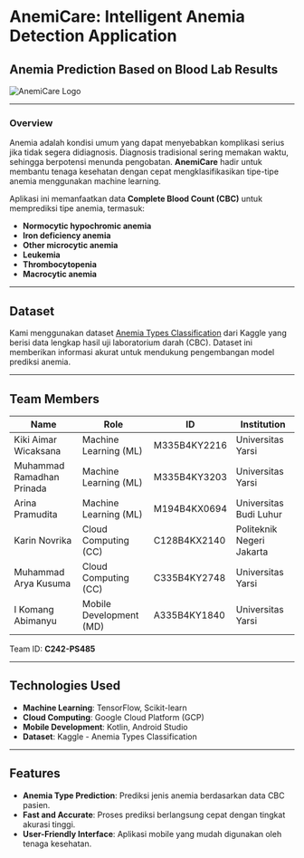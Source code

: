 # AnemiCare: Intelligent Anemia Detection Application

## Anemia Prediction Based on Blood Lab Results

![AnemiCare Logo](https://via.placeholder.com/800x200?text=AnemiCare) <!-- Tambahkan URL logo Anda jika ada -->

---

### **Overview**
Anemia adalah kondisi umum yang dapat menyebabkan komplikasi serius jika tidak segera didiagnosis. Diagnosis tradisional sering memakan waktu, sehingga berpotensi menunda pengobatan. **AnemiCare** hadir untuk membantu tenaga kesehatan dengan cepat mengklasifikasikan tipe-tipe anemia menggunakan machine learning. 

Aplikasi ini memanfaatkan data **Complete Blood Count (CBC)** untuk memprediksi tipe anemia, termasuk:
- **Normocytic hypochromic anemia**
- **Iron deficiency anemia**
- **Other microcytic anemia**
- **Leukemia**
- **Thrombocytopenia**
- **Macrocytic anemia**

---

## **Dataset**
Kami menggunakan dataset [Anemia Types Classification](https://www.kaggle.com/datasets/ehababoelnaga/anemia-types-classification) dari Kaggle yang berisi data lengkap hasil uji laboratorium darah (CBC). Dataset ini memberikan informasi akurat untuk mendukung pengembangan model prediksi anemia.

---

## **Team Members**
| **Name**                     | **Role**     | **ID**          | **Institution**              |
|-------------------------------|--------------|-----------------|------------------------------|
| Kiki Aimar Wicaksana          | Machine Learning (ML) | M335B4KY2216  | Universitas Yarsi           |
| Muhammad Ramadhan Prinada     | Machine Learning (ML) | M335B4KY3203  | Universitas Yarsi           |
| Arina Pramudita               | Machine Learning (ML) | M194B4KX0694  | Universitas Budi Luhur      |
| Karin Novrika                 | Cloud Computing (CC)  | C128B4KX2140  | Politeknik Negeri Jakarta   |
| Muhammad Arya Kusuma          | Cloud Computing (CC)  | C335B4KY2748  | Universitas Yarsi           |
| I Komang Abimanyu             | Mobile Development (MD) | A335B4KY1840 | Universitas Yarsi           |

Team ID: **C242-PS485**

---

## **Technologies Used**
- **Machine Learning**: TensorFlow, Scikit-learn
- **Cloud Computing**: Google Cloud Platform (GCP)
- **Mobile Development**: Kotlin, Android Studio
- **Dataset**: Kaggle - Anemia Types Classification

---

## **Features**
- **Anemia Type Prediction**: Prediksi jenis anemia berdasarkan data CBC pasien.
- **Fast and Accurate**: Proses prediksi berlangsung cepat dengan tingkat akurasi tinggi.
- **User-Friendly Interface**: Aplikasi mobile yang mudah digunakan oleh tenaga kesehatan.
